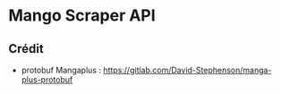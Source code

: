 # Mango Scraper API

## Crédit

- protobuf Mangaplus : https://gitlab.com/David-Stephenson/manga-plus-protobuf
